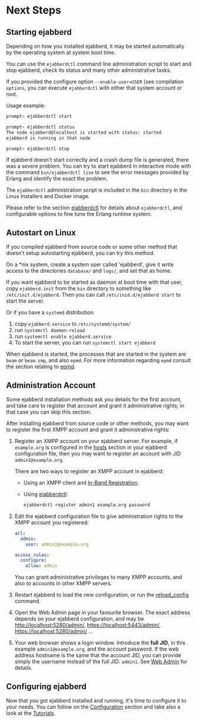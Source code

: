 # Next Steps

## Starting ejabberd

Depending on how you installed ejabberd, it may be started automatically by the operating system at system boot time.

You can use the `ejabberdctl` command line administration script to start and stop ejabberd, check its status and many other administrative tasks.

If you provided the configure option `--enable-user=USER` (see compilation `options`, you can execute `ejabberdctl` with either that system account or root.

Usage example:

``` sh
prompt> ejabberdctl start

prompt> ejabberdctl status
The node ejabberd@localhost is started with status: started
ejabberd is running in that node

prompt> ejabberdctl stop
```

If ejabberd doesn't start correctly and a crash dump file is generated, there was a severe problem.
You can try to start ejabberd in interactive mode with the command `bin/ejabberdctl live` to see the error messages provided by Erlang and identify the exact the problem.

The `ejabberdctl` administration script is included in the `bin` directory in the Linux Installers and Docker image.

Please refer to the section [ejabberdctl](../guide/managing.md#ejabberdctl) for details about `ejabberdctl`, and configurable options to fine tune the Erlang runtime system.

## Autostart on Linux

If you compiled ejabberd from source code or some other method that doesn't setup autostarting ejabberd, you can try this method.

On a \*nix system, create a system user called 'ejabberd', give it write access to the directories `database/` and `logs/`, and set that as home.

If you want ejabberd to be started as daemon at boot time with that user, copy `ejabberd.init` from the `bin` directory to something like `/etc/init.d/ejabberd`.
Then you can call `/etc/inid.d/ejabberd start` to start the server.

Or if you have a `systemd` distribution:

1. copy `ejabberd.service` to `/etc/systemd/system/`
2. run `systemctl daemon-reload`
3. run `systemctl enable ejabberd.service`
4. To start the server, you can run `systemctl start ejabberd`

When ejabberd is started, the processes that are started in the system
are `beam` or `beam.smp`, and also `epmd`. For more information
regarding `epmd` consult the section relating to
[epmd](../guide/security.md#epmd).

## Administration Account

Some ejabberd installation methods ask you details for the first account, and take care to register that account and grant it administrative rights;
in that case you can skip this section.

After installing ejabberd from source code or other methods, you may want to register the first XMPP account and grant it administrative rights:

1. Register an XMPP account on your ejabberd server.
    For example, if `example.org` is configured in the
    [hosts](../configuration/basic.md#host-names)
    section in your ejabberd configuration file,
    then you may want to register an account with JID `admin1@example.org`.

    There are two ways to register an XMPP account in ejabberd:

    - Using an XMPP client and [In-Band Registration](../configuration/modules.md#mod-register).

    - Using [ejabberdctl](../guide/managing.md#ejabberdctl):

        ``` sh
        ejabberdctl register admin1 example.org password
        ```

2. Edit the ejabberd configuration file to give administration
    rights to the XMPP account you registered:

    ``` yaml
    acl:
      admin:
        user: admin1@example.org

    access_rules:
      configure:
        allow: admin
    ```

    You can grant administrative privileges to many XMPP accounts, and
    also to accounts in other XMPP servers.

3. Restart ejabberd to load the new configuration, or run the
    [reload_config](../../developer/ejabberd-api/admin-api.md#reload_config) command.

4. Open the Web Admin page in your favourite browser.
    The exact address depends on your ejabberd configuration,
    and may be
    [http://localhost:5280/admin/](http://localhost:5280/admin/),
    [https://localhost:5443/admin/](https://localhost:5443/admin/),
    [https://localhost:5280/admin/](https://localhost:5280/admin/) ...

5. Your web browser shows a login window. Introduce the **full JID**,
    in this example `admin1@example.org`, and the account password.
    If the web address hostname is the same that the account JID,
    you can provide simply the username instead of the full JID: `admin1`.
    See [Web Admin](../guide/managing.md#web_admin) for details.

## Configuring ejabberd

Now that you got ejabberd installed and running, it's time to configure it to your needs. You can follow on the [Configuration](../configuration/index.md) section and take also a look at the [Tutorials](../../tutorials/index.md).
